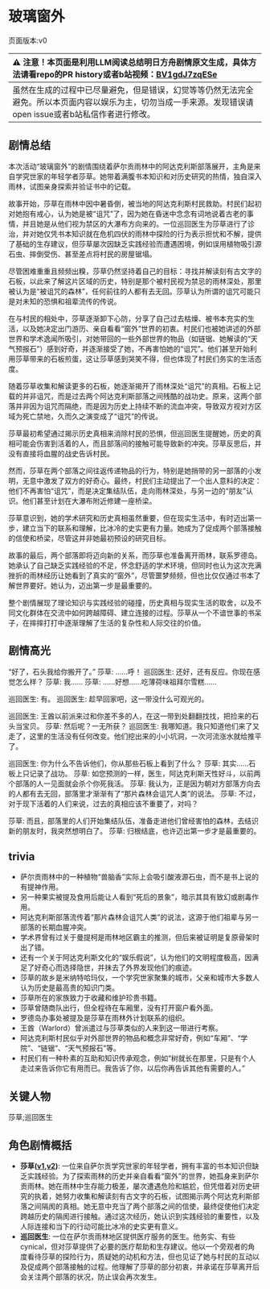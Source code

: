 # 玻璃窗外
页面版本:v0
 

| :warning: 注意！本页面是利用LLM阅读总结明日方舟剧情原文生成，具体方法请看repo的PR history或者b站视频：[BV1gdJ7zqESe](https://www.bilibili.com/video/BV1gdJ7zqESe/)         |
|:----------------------------|
| 虽然在生成的过程中已尽量避免，但是错误，幻觉等等仍然无法完全避免。所以本页面内容以娱乐为主，切勿当成一手来源。发现错误请open issue或者b站私信作者进行修改。|



## 剧情总结
本次活动“玻璃窗外”的剧情围绕着萨尔贡雨林中的阿达克利斯部落展开，主角是来自学究世家的年轻学者莎草。她带着满腹书本知识和对历史研究的热情，独自深入雨林，试图亲身探索并验证书中的记载。

故事开始，莎草在雨林中因中暑昏倒，被当地的阿达克利斯村民救助。村民们起初对她抱有戒心，认为她是被“诅咒”了，因为她在昏迷中念念有词地说着古老的事情，并且她是从他们视为禁区的大瀑布方向来的。一位巡回医生为莎草进行了诊治，并对她仅凭书本知识就在危机四伏的雨林中探险的行为表示担忧和不解，提供了基础的生存建议，但莎草屡次因缺乏实践经验而遭遇困境，例如误用植物吸引源石虫、摔倒受伤、甚至差点将村民的房屋锯塌。

尽管困难重重且频频出糗，莎草仍然坚持着自己的目标：寻找并解读刻有古文字的石板，以此来了解这片区域的历史，特别是那个被村民视为禁忌的雨林深处，那里被认为是“被诅咒的森林”，任何前往的人都有去无回。莎草认为所谓的诅咒可能只是对未知的恐惧和祖辈流传的传说。

在与村民的相处中，莎草逐渐卸下心防，分享了自己过去枯燥、被书本充实的生活，以及她决定出门游历、亲自看看“窗外”世界的初衷。村民们也被她讲述的外部世界和学术逸闻所吸引，对她带回的一些外部世界的物品（如链锯、她解读的“天气预报石”）感到好奇，并逐渐接受了她，不再害怕她的“诅咒”。他们甚至开始利用莎草带来的石板煎蛋，这让莎草感到哭笑不得，但也体现了村民们务实的生活态度。

随着莎草收集和解读更多的石板，她逐渐揭开了雨林深处“诅咒”的真相。石板上记载的并非诅咒，而是过去两个阿达克利斯部落之间残酷的战功史。原来，这两个部落并非因为诅咒而隔绝，而是因为历史上持续不断的流血冲突，导致双方视对方区域为死亡禁地，久而久之演变成了“诅咒”的传说。

莎草最初希望通过揭示历史真相来消除村民的恐惧，但巡回医生提醒她，历史的真相可能会伤害到活着的人，而且部落间的接触可能导致新的冲突。莎草反思后，并没有直接将血腥的战史告诉村民。

然而，莎草在两个部落之间往返传递物品的行为，特别是她捎带的另一部落的小发明，无意中激发了双方的好奇心。最终，村民们主动提出了一个出人意料的决定：他们不再害怕“诅咒”，而是决定集结队伍，走向雨林深处，与另一边的“朋友”认识。他们甚至计划在大瀑布附近修建一座桥梁。

莎草意识到，她的学术研究和历史真相虽然重要，但在现实生活中，有时迈出第一步，建立当下的联系和理解，比冰冷的史实更有力量。她成为了促成两个部落接触的信使和桥梁，尽管这并非她最初预设的研究目标。

故事的最后，两个部落即将迈向新的关系，而莎草也准备离开雨林，联系罗德岛。她承认了自己缺乏实践经验的不足，怀念舒适的学术环境，但同时也认为这次充满挫折的雨林经历让她看到了真实的“窗外”，尽管噩梦频频，但也比仅仅通过书本了解世界要好。她认为，迈出第一步是最重要的。

整个剧情展现了理论知识与实践经验的碰撞，历史真相与现实生活的取舍，以及不同文化群体在交流中如何跨越障碍、建立连接的过程。莎草从一个不谙世事的书呆子，在摔摔打打中逐渐理解了生活的复杂性和人际交往的价值。
## 剧情高光
“好了，石头我给你搬开了。”
莎草: ......呼！
巡回医生: 还好，还有反应。你现在感觉怎么样？
莎草: 我......
莎草: ......好想......吃薄荷味祖拜尔雪糕......

巡回医生: 有。
巡回医生: 趁早回家吧，这一带没什么可观光的。

巡回医生: 王酋以前派来过和你差不多的人，在这一带到处翻翻找找，把捡来的石头当宝贝。
莎草: 然后呢？一无所获？
巡回医生: 我哪知道。我只知道他们来了又走了，这里的生活没有任何改变。他们挖出来的小小坑洞，一次河流涨水就给推平了。

巡回医生: 你为什么不告诉他们，你从那些石板上看到了什么？
莎草: 其实......石板上只记录了战功。
莎草: 如您预测的一样，医生，阿达克利斯天性好斗，以前两个部落的人一见面就会杀个你死我活。
莎草: 我认为，正是因为朝对方部落方向去的人都有去无回，部落里才渐渐有了“那片森林会诅咒人类”的说法。
莎草: 不过，对于现下活着的人们来说，过去的真相应该不重要了，对吗？

莎草: 而且，部落里的人们开始集结队伍，准备走进他们曾经害怕的森林，去结识新的朋友时，我突然想明白了。
莎草: 归根结底，也许迈出第一步才是最重要的。
## trivia
*   萨尔贡雨林中的一种植物“兽脑香”实际上会吸引酸液源石虫，而不是书上说的有提神作用。
*   另一种果实被提及食用后能让人看到“死后的景象”，暗示其具有致幻或剧毒作用。
*   阿达克利斯部落流传着“那片森林会诅咒人类”的说法，这源于他们祖辈与另一部落的长期血腥冲突。
*   学术界曾有过关于曼提柯是雨林地区霸主的推测，但后来被证明是复原骨架时出了错。
*   还有一个关于阿达克利斯文化的“娱乐假说”，认为他们的文明程度极高，因满足了好奇心而选择隐世，并抹去了外界发现他们的痕迹。
*   莎草的故乡是米纳特哈玛仪，一个学究世家聚集的城市，父亲和城市大多数人认为历史是最高贵的知识门类。
*   莎草所在的家族致力于收藏和维护珍贵书籍。
*   莎草曾随商队出行，但全程待在车厢里，没有打开窗户看外面。
*   罗德岛办事处被提及是莎草在雨林外计划联系的组织。
*   王酋（Warlord）曾派遣过与莎草类似的人来到这一带进行考察。
*   阿达克利斯村民似乎对外部世界的物品和概念非常好奇，例如“车厢”、“学院”、“链锯”、“天气预报石”等。
*   村民们有一种朴素的互助和知识传承观念，例如“树就长在那里，只是有个人走过来告诉你它有用而已。我告诉了你，以后你再告诉其他有需要的人。”
## 关键人物
莎草;巡回医生
## 角色剧情概括
-   **莎草([v1](../chars/char_4139_papyrs.md),[v2](../char_v3/char_4139_papyrs.md))**: 一位来自萨尔贡学究世家的年轻学者，拥有丰富的书本知识但缺乏实践经验。为了探索雨林的历史并亲自看看“窗外”的世界，她孤身来到萨尔贡雨林。她在雨林中生存能力极差，屡次遭遇危险和尴尬，但凭借着对历史研究的执着，她努力收集和解读刻有古文字的石板，试图揭示两个阿达克利斯部落之间隔阂的真相。她无意中充当了两个部落之间的信使，最终促使他们决定跨越历史的隔阂进行接触。通过这次经历，她认识到实践经验的重要性，以及人际连接和当下的行动可能比冰冷的史实更有意义。
-   **巡回医生**: 一位在萨尔贡雨林地区提供医疗服务的医生。他务实、有些 cynical，但对莎草提供了必要的医疗帮助和生存建议。他以一个旁观者的角度看待莎草的探险行为，质疑她的动机和方法，但也见证了她与村民的互动以及促成两个部落接触的过程。他理解了莎草的部分初衷，并承诺在莎草离开后会关注两个部落的状况，防止误会再次发生。